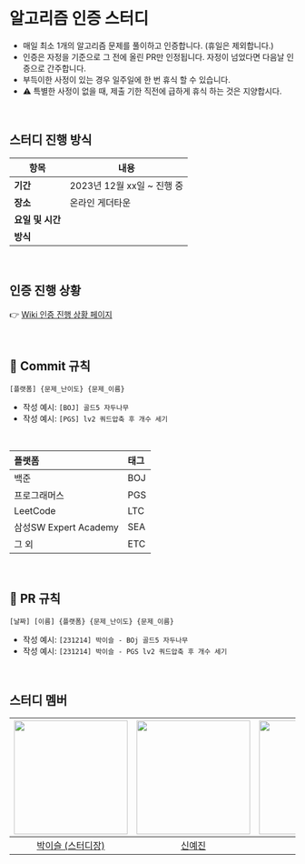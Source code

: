 # 알고리즘 인증 스터디
- 매일 최소 1개의 알고리즘 문제를 풀이하고 인증합니다. (휴일은 제외합니다.)
- 인증은 자정을 기준으로 그 전에 올린 PR만 인정됩니다. 자정이 넘었다면 다음날 인증으로 간주합니다.
- 부득이한 사정이 있는 경우 일주일에 한 번 휴식 할 수 있습니다.
- ⚠️ 특별한 사정이 없을 때, 제출 기한 직전에 급하게 휴식 하는 것은 지양합시다.

<br>

## 스터디 진행 방식
| 항목             | 내용                                                         |
| ---------------- | ------------------------------------------------------------ |
| **기간**         | 2023년 12월 xx일 ~ 진행 중 |
| **장소**         | 온라인 게더타운                             |
| **요일 및 시간** |           |
| **방식**         |  |

<br>

## 인증 진행 상황
👉 [Wiki 인증 진행 상황 페이지](https://github.com/hi-min-study/daliy-algorithm-study/wiki/%EC%9D%B8%EC%A6%9D-%EC%A7%84%ED%96%89-%EC%83%81%ED%99%A9)

<br>

## 📍 Commit 규칙
```
[플랫폼] {문제_난이도} {문제_이름}
```
  - 작성 예시: ```[BOJ] 골드5 자두나무```
  - 작성 예시: ```[PGS] lv2 쿼드압축 후 개수 세기```

<br>

| 플랫폼    | 태그  |
|:-------|:----|
| 백준     | BOJ |
| 프로그래머스 | PGS |
| LeetCode  | LTC |
| 삼성SW Expert Academy | SEA |
| 그 외  | ETC |

<br>

## 📍 PR 규칙
```
[날짜] [이름] {플랫폼} {문제_난이도} {문제_이름}
```
  - 작성 예시: ```[231214] 박이슬 - BOj 골드5 자두나무```
  - 작성 예시: ```[231214] 박이슬 - PGS lv2 쿼드압축 후 개수 세기```

<br>

## 스터디 멤버
| <img src="https://avatars.githubusercontent.com/u/98391539?v=4" width="200"> | <img src ="https://avatars.githubusercontent.com/u/93516595?v=4" width="200"> | <img src ="https://avatars.githubusercontent.com/u/29273437?v=4" width="200"> | <img src ="https://avatars.githubusercontent.com/u/95630007?v=4" width="200"> | <img src ="https://avatars.githubusercontent.com/u/77893164?v=4" width="200"> |
| :---------------------------------------------------------------------------------------: | :----------------------------------------------------------------------------------------: | :-----------------------------------------------------------------------------------------: | :-----------------------------------------------------------------------------------------: | :-----------------------------------------------------------------------------------------: |
|                         [박이슬 (스터디장)](https://github.com/Yiseull)                         |                          [신예진](https://github.com/born-A)                          |                          [강병곤](https://github.com/Curry4182)                          |                             [구범모](https://github.com/BeommoKoo-dev)                             |                             [조재현](https://github.com/HandmadeCloud)                             |

